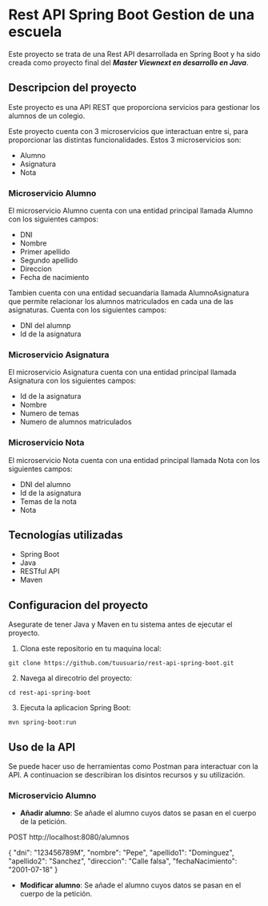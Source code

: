 # Rest API Spring Boot Gestion de una escuela

Este proyecto se trata de una Rest API desarrollada en Spring Boot y ha sido creada como proyecto final del ***Master Viewnext en desarrollo en Java***.

## Descripcion del proyecto

Este proyecto es una API REST que proporciona servicios para gestionar los alumnos de un colegio. 

Este proyecto cuenta con 3 microservicios que interactuan entre si, para proporcionar las distintas funcionalidades. Estos 3 microservicios son:

- Alumno
- Asignatura
- Nota

### Microservicio Alumno

El microservicio Alumno cuenta con una entidad principal llamada Alumno con los siguientes campos:

- DNI
- Nombre
- Primer apellido
- Segundo apellido
- Direccion
- Fecha de nacimiento

Tambien cuenta con una entidad secuandaria llamada AlumnoAsignatura que permite relacionar los alumnos matriculados en cada una de las asignaturas. Cuenta con los siguientes campos:

- DNI del alumnp
- Id de la asignatura

### Microservicio Asignatura

El microservicio Asignatura cuenta con una entidad principal llamada Asignatura con los siguientes campos:

- Id de la asignatura
- Nombre
- Numero de temas
- Numero de alumnos matriculados

### Microservicio Nota

El microservicio Nota cuenta con una entidad principal llamada Nota con los siguientes campos:

- DNI del alumno
- Id de la asignatura
- Temas de la nota
- Nota

## Tecnologías utilizadas

- Spring Boot
- Java
- RESTful API
- Maven

## Configuracion del proyecto

Asegurate de tener Java y Maven en tu sistema antes de ejecutar el proyecto.

1. Clona este repositorio en tu maquina local:

  ```git clone https://github.com/tuusuario/rest-api-spring-boot.git```

2. Navega al direcotrio del proyecto:

  ```cd rest-api-spring-boot```

3. Ejecuta la aplicacion Spring Boot:

  ```mvn spring-boot:run```

## Uso de la API

Se puede hacer uso de herramientas como Postman para interactuar con la API. A continuacion se describiran los disintos recursos y su utilización.

### Microservicio Alumno

- **Añadir alumno**: Se añade el alumno cuyos datos se pasan en el cuerpo de la petición.

POST http://localhost:8080/alumnos

{
	"dni": "123456789M",
	"nombre": "Pepe",
	"apellido1": "Dominguez",
	"apellido2": "Sanchez",
	"direccion": "Calle falsa",
	"fechaNacimiento": "2001-07-18"
}

- **Modificar alumno**: Se añade el alumno cuyos datos se pasan en el cuerpo de la petición.

